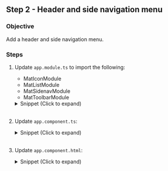 ## Step 2 - Header and side navigation menu

### Objective

Add a header and side navigation menu.

### Steps

1. Update `app.module.ts` to import the following:
    - MatIconModule
    - MatListModule
    - MatSidenavModule
    - MatToolbarModule

    <details>
      <summary>Snippet (Click to expand)</summary>
      
      ```TypeScript
      import { NgModule } from '@angular/core';
      // Import these NgModules
      import { MatIconModule } from '@angular/material/icon';
      import { MatListModule } from '@angular/material/list';
      import { MatSidenavModule } from '@angular/material/sidenav';
      import { MatToolbarModule } from '@angular/material/toolbar';
      // END Import
      import { BrowserModule } from '@angular/platform-browser';
      import { BrowserAnimationsModule } from '@angular/platform-browser/animations';

      import { AppRoutingModule } from './app-routing.module';
      import { AppComponent } from './app.component';

      @NgModule({
        declarations: [
          AppComponent
        ],
        imports: [
          AppRoutingModule,
          BrowserModule,
          BrowserAnimationsModule,
          // Add the imported NgModules to the 'imports' array
          MatIconModule,
          MatListModule,
          MatSidenavModule,
          MatToolbarModule
          // END Add imports
        ],
        providers: [],
        bootstrap: [AppComponent]
      })
      export class AppModule { }
      ```

    </details>
    <br>

2. Update `app.component.ts`:
    <details>
      <summary>Snippet (Click to expand)</summary>

      ```TypeScript
      import { Component, OnDestroy, OnInit } from '@angular/core';
      import { NavigationEnd, Router, RouterEvent } from '@angular/router';
      import { Subscription } from 'rxjs';

      @Component({
        selector: 'app-root',
        templateUrl: './app.component.html',
        styleUrls: ['./app.component.scss']
      })
      export class AppComponent implements OnDestroy, OnInit {
        readonly HOME_PATH = '/home';
        readonly ADD_TODO_PATH = '/add-todo';
        readonly title = 'TODO: Angular Training';
        
        currentRoute: string;

        private subscriptionManager = new Subscription();

        constructor(private router: Router) {}

        ngOnDestroy() {
          this.subscriptionManager.unsubscribe();
        }

        ngOnInit() {
          this.subscriptionManager.add(
            this.router.events.subscribe({
              next: (routerEvent: RouterEvent) => {
                if (routerEvent instanceof NavigationEnd) {
                  this.currentRoute = routerEvent.urlAfterRedirects;
                }
              }
            })
          );
        }

        goTo(path: string) {
          this.router.navigate([path]);
        }
      }
      ```

    </details>
    <br>

3. Update `app.component.html`:
    <details>
      <summary>Snippet (Click to expand)</summary>

      ```HTML
      <mat-toolbar color="primary" class="toolbar">
        <div class="toolbar-title">
            <span routerLink="home" class="toolbar-title__text">{{title}}</span>
        </div>
      </mat-toolbar>

      <mat-sidenav-container class="layout-container">
        <mat-sidenav class="side-menu" mode="side" opened>
          <header class="side-menu__header">Actions</header>
          <mat-nav-list>
          <mat-list-item tabindex="0" (click)="goTo(HOME_PATH)" (keypress)="goTo(HOME_PATH)" [disabled]="currentRoute === HOME_PATH">
                <mat-icon color="accent" matListIcon>home</mat-icon>
                <span>Home</span>
            </mat-list-item>

            <mat-list-item tabindex="0" (click)="goTo(ADD_TODO_PATH)" (keypress)="goTo(ADD_TODO_PATH)" [disabled]="currentRoute === ADD_TODO_PATH">
                <mat-icon color="accent" matListIcon>add</mat-icon>
                <span>Add Todo</span>
            </mat-list-item>
          </mat-nav-list>
        </mat-sidenav>
        <mat-sidenav-content class="layout-container__content">
          <router-outlet></router-outlet>
        </mat-sidenav-content>
      </mat-sidenav-container>
      ```

    </details>
    <br>
